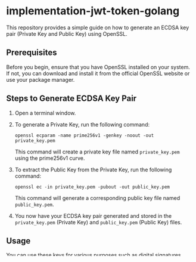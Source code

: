 # implementation-jwt-token-golang

This repository provides a simple guide on how to generate an ECDSA key pair (Private Key and Public Key) using OpenSSL.

## Prerequisites

Before you begin, ensure that you have OpenSSL installed on your system. If not, you can download and install it from the official OpenSSL website or use your package manager.

## Steps to Generate ECDSA Key Pair

1. Open a terminal window.

2. To generate a Private Key, run the following command:

    ``` 
    openssl ecparam -name prime256v1 -genkey -noout -out private_key.pem
    ``` 

    This command will create a private key file named `private_key.pem` using the prime256v1 curve.

3. To extract the Public Key from the Private Key, run the following command:

    ``` 
    openssl ec -in private_key.pem -pubout -out public_key.pem
    ```

    This command will generate a corresponding public key file named `public_key.pem`.

4. You now have your ECDSA key pair generated and stored in the `private_key.pem` (Private Key) and `public_key.pem` (Public Key) files.

## Usage

You can use these keys for various purposes such as digital signatures, authentication, and encryption.

## Disclaimer

Keep your private key secure and never share it publicly. It's recommended to use proper key management practices to safeguard your keys.

## Contact

If you have any questions, suggestions, or need assistance with this key generation process, feel free to reach out to me:

📧 Email: [nukhlis@gmail.com](mailto:nukhlis@gmail.com)
💬 LinkedIn: [@akhidnukhlis](https://www.linkedin.com/in/akhidnukhlis/)

Let's connect and collaborate!

## License

This project is licensed under the [MIT License](LICENSE).
